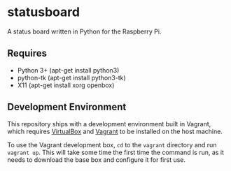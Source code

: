 # statusboard
A status board written in Python for the Raspberry Pi.

## Requires
* Python 3+ (apt-get install python3)
* python-tk (apt-get install python3-tk)
* X11 (apt-get install xorg openbox)

## Development Environment

This repository ships with a development environment built in Vagrant, which requires [VirtualBox](https://www.virtualbox.org/) and [Vagrant](https://www.vagrantup.com/) to be installed on the host machine.

To use the Vagrant development box, `cd` to the `vagrant` directory and run `vagrant up`. This will take some time the first time the command is run, as it needs to download the base box and configure it for first use.
